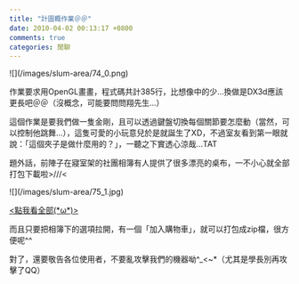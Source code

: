 ```yaml
---
title: "計圖概作業＠＠"
date: 2010-04-02 00:13:17 +0800
comments: true
categories: 閒聊
---
```

<p>![](/images/slum-area/74_0.png)</p><p>作業要求用OpenGL畫畫，程式碼共計385行，比想像中的少&hellip;換做是DX3d應該更長吧＠＠（沒概念，可能要問問翔先生&hellip;）</p><p>這個作業是要我們做一隻金剛，且可以透過鍵盤切換每個關節要怎麼動（當然，可以控制他跳舞&hellip;），這隻可愛的小玩意兒於是就誕生了XD，不過室友看到第一眼就說：「這個夾子是做什麼用的？」，一聽之下實透心涼哉&hellip;TAT</p><p>題外話，前陣子在寢室架的社團相簿有人提供了很多漂亮的桌布，一不小心就全部打包下載啦&gt;///&lt;</p><p>![](/images/slum-area/75_1.jpg)</p><p><a target="_blank" href="http://nba.twgg.org/album/main.php?g2_view=slideshow.Slideshow&amp;g2_itemId=238">&lt;點我看全部(*&omega;*)&gt;</a></p><p>而且只要把相簿下的選項拉開，有一個「加入購物車」，就可以打包成zip檔，很方便呢^^</p><p>對了，還要敬告各位使用者，不要亂攻擊我們的機器呦^_&lt;~*（尤其是學長別再攻擊了QQ）</p>
